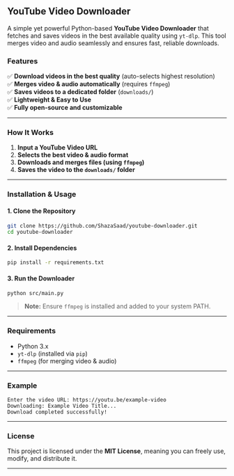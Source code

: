 
## **YouTube Video Downloader**
A simple yet powerful Python-based **YouTube Video Downloader** that fetches and saves videos in the best available quality using `yt-dlp`. This tool merges video and audio seamlessly and ensures fast, reliable downloads.

### **Features**
✅ **Download videos in the best quality** (auto-selects highest resolution)  
✅ **Merges video & audio automatically** (requires `ffmpeg`)  
✅ **Saves videos to a dedicated folder** (`downloads/`)  
✅ **Lightweight & Easy to Use**  
✅ **Fully open-source and customizable**  

---

### **How It Works**
1. **Input a YouTube Video URL**
2. **Selects the best video & audio format**
3. **Downloads and merges files (using `ffmpeg`)**
4. **Saves the video to the `downloads/` folder**

---

### **Installation & Usage**
#### **1. Clone the Repository**
```bash
git clone https://github.com/ShazaSaad/youtube-downloader.git
cd youtube-downloader
```

#### **2. Install Dependencies**
```bash
pip install -r requirements.txt
```

#### **3. Run the Downloader**
```bash
python src/main.py
```
> **Note:** Ensure `ffmpeg` is installed and added to your system PATH.

---

### **Requirements**
- Python 3.x
- `yt-dlp` (installed via `pip`)
- `ffmpeg` (for merging video & audio)

---

### **Example**
```
Enter the video URL: https://youtu.be/example-video
Downloading: Example Video Title...
Download completed successfully!
```

---

### **License**
This project is licensed under the **MIT License**, meaning you can freely use, modify, and distribute it.

---
